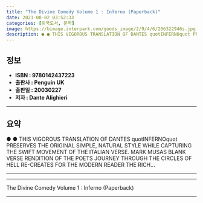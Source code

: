 ```yaml
---
title: "The Divine Comedy Volume 1 : Inferno (Paperback)"
date: 2021-08-02 03:52:33
categories: [외국도서, 문학]
image: https://bimage.interpark.com/goods_image/2/9/4/6/206322946s.jpg
description: ● ● THIS VIGOROUS TRANSLATION OF DANTES quotINFERNOquot PRESERVES THE ORIGINAL SIMPLE, NATURAL STYLE WHILE CAPTURING THE SWIFT MOVEMENT OF THE ITALIAN VERSE.
---
```


## **정보**

- **ISBN : 9780142437223**
- **출판사 : Penguin UK**
- **출판일 : 20030227**
- **저자 : Dante Alighieri**

------



## **요약**

●  ●  THIS VIGOROUS TRANSLATION OF DANTES quotINFERNOquot PRESERVES THE ORIGINAL SIMPLE, NATURAL STYLE WHILE CAPTURING THE SWIFT MOVEMENT OF THE ITALIAN VERSE. MARK MUSAS BLANK VERSE RENDITION OF THE POETS JOURNEY THROUGH THE CIRCLES OF HELL RE-CREATES FOR THE MODERN READER THE RICH... 

------



------


The Divine Comedy Volume 1 : Inferno (Paperback) 

------


